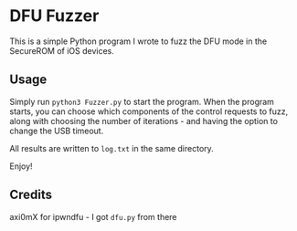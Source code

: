 # DFU Fuzzer

This is a simple Python program I wrote to fuzz the DFU mode in the SecureROM of iOS devices.

## Usage

Simply run `python3 Fuzzer.py` to start the program. When the program starts, you can choose which components of the control requests to fuzz, along with choosing the number of iterations - and having the option to change the USB timeout.

All results are written to `log.txt` in the same directory.

Enjoy!


## Credits

axi0mX for ipwndfu - I got `dfu.py` from there
